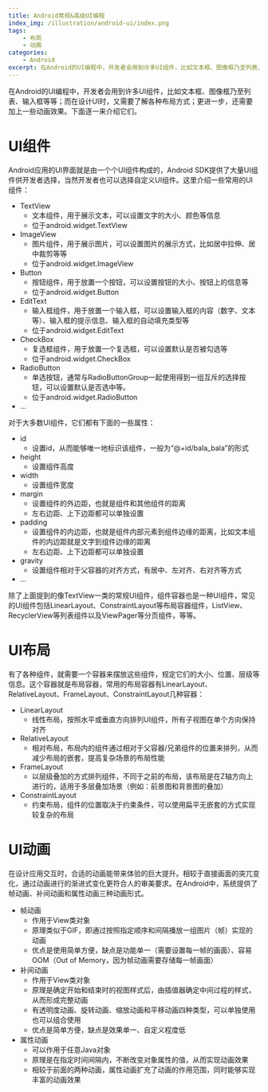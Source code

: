```yaml
---
title: Android常规&高级UI编程
index_img: /illustration/android-ui/index.png
tags: 
    - 布局
    - 动画
categories: 
    - Android
excerpt: 在Android的UI编程中，开发者会用到许多UI组件，比如文本框、图像框乃至列表、输入框等等；而在设计UI时，又需要了解各种布局方式；更进一步，还需要加上一些动画效果。下面逐一来介绍它们。
---
```


在Android的UI编程中，开发者会用到许多UI组件，比如文本框、图像框乃至列表、输入框等等；而在设计UI时，又需要了解各种布局方式；更进一步，还需要加上一些动画效果。下面逐一来介绍它们。

# UI组件

Android应用的UI界面就是由一个个UI组件构成的，Android SDK提供了大量UI组件供开发者选择，当然开发者也可以选择自定义UI组件。这里介绍一些常用的UI组件：

- TextView
    - 文本组件，用于展示文本，可以设置文字的大小、颜色等信息
    - 位于android.widget.TextView
- ImageView
    - 图片组件，用于展示图片，可以设置图片的展示方式，比如居中拉伸、居中裁剪等等
    - 位于android.widget.ImageView
- Button
    - 按钮组件，用于放置一个按钮，可以设置按钮的大小、按钮上的信息等
    - 位于android.widget.Button
- EditText
    - 输入框组件，用于放置一个输入框，可以设置输入框的内容（数字、文本等）、输入框的提示信息、输入框的自动填充类型等
    - 位于android.widget.EditText
- CheckBox
    - 复选框组件，用于放置一个复选框，可以设置默认是否被勾选等
    - 位于android.widget.CheckBox
- RadioButton
    - 单选按钮，通常与RadioButtonGroup一起使用得到一组互斥的选择按钮，可以设置默认是否选中等。
    - 位于android.widget.RadioButton
- ...

对于大多数UI组件，它们都有下面的一些属性：

- id
    - 设置id，从而能够唯一地标识该组件，一般为“@+id/bala_bala”的形式
- height
    - 设置组件高度
- width
    - 设置组件宽度
- margin
    - 设置组件的外边距，也就是组件和其他组件的距离
    - 左右边距、上下边距都可以单独设置
- padding
    - 设置组件的内边距，也就是组件内部元素到组件边缘的距离，比如文本组件的内边距就是文字到组件边缘的距离
    - 左右边距、上下边距都可以单独设置
- gravity
    - 设置组件相对于父容器的对齐方式，有居中、左对齐、右对齐等方式
- ...

除了上面提到的像TextView一类的常规UI组件，组件容器也是一种UI组件，常见的UI组件包括LinearLayout、ConstraintLayout等布局容器组件，ListView、RecyclerView等列表组件以及ViewPager等分页组件，等等。

# UI布局

有了各种组件，就需要一个容器来摆放这些组件，规定它们的大小、位置、层级等信息。这个容器就是布局容器，常用的布局容器有LinearLayout、RelativeLayout、FrameLayout、ConstraintLayout几种容器：

- LinearLayout
    - 线性布局，按照水平或垂直方向排列UI组件，所有子视图在单个方向保持对齐
- RelativeLayout
    - 相对布局，布局内的组件通过相对于父容器/兄弟组件的位置来排列，从而减少布局的嵌套，提高复杂场景的布局性能
- FrameLayout
    - 以层级叠加的方式排列组件，不同于之前的布局，该布局是在Z轴方向上进行的，适用于多层叠加场景（例如：前景图和背景图的叠加）
- ConstraintLayout
    - 约束布局，组件的位置取决于约束条件，可以使用扁平无嵌套的方式实现较复杂的布局

# UI动画

在设计应用交互时，合适的动画能带来体验的巨大提升。相较于直接画面的突兀变化，通过动画进行的渐进式变化更符合人的审美要求。在Android中，系统提供了帧动画、补间动画和属性动画三种动画形式。

- 帧动画
    - 作用于View类对象
    - 原理类似于GIF，即通过按照指定顺序和间隔播放一组图片（帧）实现的动画
    - 优点是使用简单方便，缺点是功能单一（需要设置每一帧的画面）、容易OOM（Out of Memory，因为帧动画需要存储每一帧画面）
- 补间动画
    - 作用于View类对象
    - 原理是确定开始和结束时的视图样式后，由插值器确定中间过程的样式，从而形成完整动画
    - 有透明度动画、旋转动画、缩放动画和平移动画四种类型，可以单独使用也可以组合使用
    - 优点是简单方便，缺点是效果单一、自定义程度低
- 属性动画
    - 可以作用于任意Java对象
    - 原理是在指定时间间隔内，不断改变对象属性的值，从而实现动画效果
    - 相较于前面的两种动画，属性动画扩充了动画的作用范围，同时能够实现丰富的动画效果